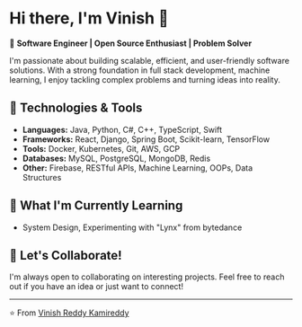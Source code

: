 # Hi there, I'm Vinish 👋

🚀 **Software Engineer | Open Source Enthusiast | Problem Solver**

I'm passionate about building scalable, efficient, and user-friendly software solutions. With a strong foundation in full stack development, machine learning, I enjoy tackling complex problems and turning ideas into reality.

## 🔧 Technologies & Tools

- **Languages:**  Java, Python, C#, C++, TypeScript, Swift
- **Frameworks:** React, Django, Spring Boot, Scikit-learn, TensorFlow
- **Tools:** Docker, Kubernetes, Git, AWS, GCP
- **Databases:** MySQL, PostgreSQL, MongoDB, Redis
- **Other:** Firebase, RESTful APIs, Machine Learning, OOPs, Data Structures

## 🌱 What I'm Currently Learning

- System Design, Experimenting with "Lynx" from bytedance

## 💬 Let's Collaborate!

I'm always open to collaborating on interesting projects. Feel free to reach out if you have an idea or just want to connect!

---

⭐️ From [Vinish Reddy Kamireddy](https://vinish-reddy.web.app)
